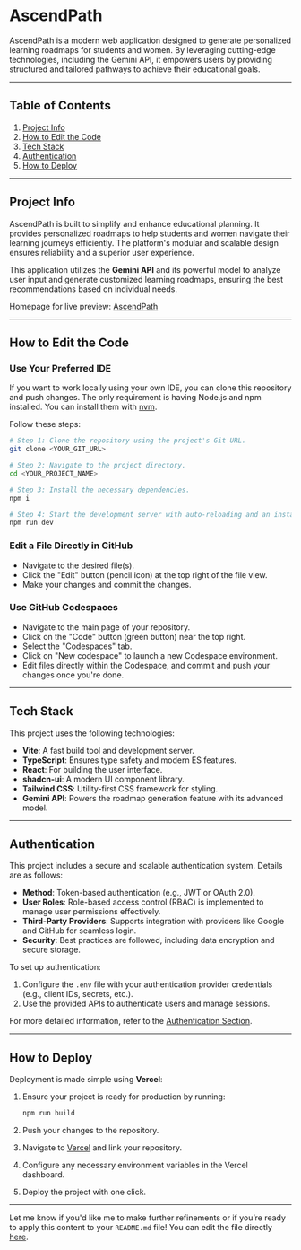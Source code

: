 # AscendPath

AscendPath is a modern web application designed to generate personalized learning roadmaps for students and women. By leveraging cutting-edge technologies, including the Gemini API, it empowers users by providing structured and tailored pathways to achieve their educational goals.

---

## Table of Contents

1. [Project Info](#project-info)
2. [How to Edit the Code](#how-to-edit-the-code)
3. [Tech Stack](#tech-stack)
4. [Authentication](#authentication)
5. [How to Deploy](#how-to-deploy)

---

## Project Info

AscendPath is built to simplify and enhance educational planning. It provides personalized roadmaps to help students and women navigate their learning journeys efficiently. The platform's modular and scalable design ensures reliability and a superior user experience.

This application utilizes the **Gemini API** and its powerful model to analyze user input and generate customized learning roadmaps, ensuring the best recommendations based on individual needs.

Homepage for live preview: [AscendPath](https://ascendpath.vercel.app)

---

## How to Edit the Code

### **Use Your Preferred IDE**

If you want to work locally using your own IDE, you can clone this repository and push changes. The only requirement is having Node.js and npm installed. You can install them with [nvm](https://github.com/nvm-sh/nvm#installing-and-updating).

Follow these steps:

```sh
# Step 1: Clone the repository using the project's Git URL.
git clone <YOUR_GIT_URL>

# Step 2: Navigate to the project directory.
cd <YOUR_PROJECT_NAME>

# Step 3: Install the necessary dependencies.
npm i

# Step 4: Start the development server with auto-reloading and an instant preview.
npm run dev
```

### **Edit a File Directly in GitHub**

- Navigate to the desired file(s).
- Click the "Edit" button (pencil icon) at the top right of the file view.
- Make your changes and commit the changes.

### **Use GitHub Codespaces**

- Navigate to the main page of your repository.
- Click on the "Code" button (green button) near the top right.
- Select the "Codespaces" tab.
- Click on "New codespace" to launch a new Codespace environment.
- Edit files directly within the Codespace, and commit and push your changes once you're done.

---

## Tech Stack

This project uses the following technologies:

- **Vite**: A fast build tool and development server.
- **TypeScript**: Ensures type safety and modern ES features.
- **React**: For building the user interface.
- **shadcn-ui**: A modern UI component library.
- **Tailwind CSS**: Utility-first CSS framework for styling.
- **Gemini API**: Powers the roadmap generation feature with its advanced model.

---

## Authentication

This project includes a secure and scalable authentication system. Details are as follows:

- **Method**: Token-based authentication (e.g., JWT or OAuth 2.0).
- **User Roles**: Role-based access control (RBAC) is implemented to manage user permissions effectively.
- **Third-Party Providers**: Supports integration with providers like Google and GitHub for seamless login.
- **Security**: Best practices are followed, including data encryption and secure storage.

To set up authentication:

1. Configure the `.env` file with your authentication provider credentials (e.g., client IDs, secrets, etc.).
2. Use the provided APIs to authenticate users and manage sessions.

For more detailed information, refer to the [Authentication Section](https://github.com/shivam0897-i/ascendpath#authentication).

---

## How to Deploy

Deployment is made simple using **Vercel**:

1. Ensure your project is ready for production by running:

   ```sh
   npm run build
   ```

2. Push your changes to the repository.

3. Navigate to [Vercel](https://vercel.com) and link your repository.

4. Configure any necessary environment variables in the Vercel dashboard.

5. Deploy the project with one click.

---

Let me know if you'd like me to make further refinements or if you’re ready to apply this content to your `README.md` file! You can edit the file directly [here](https://github.com/shivam0897-i/ascendpath/edit/main/README.md).